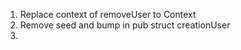 1. Replace context<TransferPoints> of removeUser to Context<RemoveUser>
2. Remove seed and bump in pub struct creationUser
3. 
